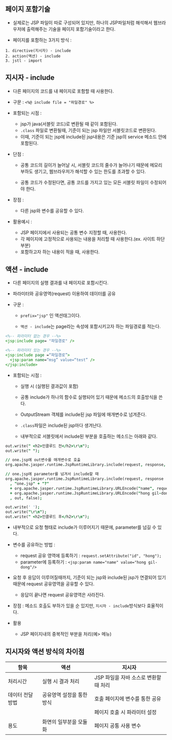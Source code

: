 ## 페이지 포함기술

- 실제로는 JSP 파일이 따로 구성되어 있지만, 하나의 JSP파일처럼 해석해서 웹브라우저에 출력해주는 기술을 페이지 포함기술이라고 한다. 

- 페이지를 포함하는 3가지 방식 : 

```
1. directive(지시자) - include
2. action(액션) - include
3. jstl - import
```

## 지시자 - include

- 다른 페이지의 코드를 내 페이지로 포함할 때 사용한다.

- 구문 : `<%@ include file = "파일경로" %>`

- 포함되는 시점 : 
  - jsp가 java(서블릿 코드)로 변환될 때 같이 포함된다.
  - `.class` 파일로 변환될때, 기준이 되는 jsp 파일만 서블릿코드로 변환된다. 
  - 이때, 기준이 되는 jsp에 include된 jsp내용은 기준 jsp의 service 메소드 안에 포함된다.

- 단점 : 
  - 공통 코드의 길이가 늘어날 시, 서블릿 코드의 줄수가 늘어나기 때문에 메모리 부하도 생기고, 웹브라우저가 해석할 수 있는 한도를 초과할 수 있다. 

  - 공통 코드가 수정된다면, 공통 코드를 가지고 있는 모든 서블릿 파일이 수정되어야 한다.


- 장점 : 
  - 다른 jsp와 변수를 공유할 수 있다.

- 활용예시 : 
  - JSP 페이지에서 사용되는 공통 변수 지정할 때, 사용한다.
  - 각 페이지에 고정적으로 사용되는 내용을 처리할 때 사용한다.(ex. 사이트 하단 부분)
  - 포함하고자 하는 내용이 적을 때, 사용한다.



## 액션 - include
- 다른 페이지의 실행 결과를 내 페이지로 포함시킨다.

- 파라미터와 공유영역(request) 이용하여 데이터를 공유

- 구문 : 
  - `prefix="jsp"` 인 액션태그이다. 
  
  - `액션 - include`는 page라는 속성에 포함시키고자 하는 파일경로를 적는다. 

```jsp
<%-- 파라미터 없는 경우 --%>
<jsp:include page= "파일경로" />

<%-- 파라미터 있는 경우 --%>
<jsp:include page =“파일경로”>
  <jsp:param name=“msg” value=“test” />
</jsp:include>
```


- 포함되는 시점 : 
  - 실행 시 (실행된 결과값이 포함)

  - 공통 include가 하나의 함수로 실행되어 있기 때문에 메소드의 호출방식을 쓴다. 

  - OutputStream 객체를 include된 jsp 파일에 매개변수로 넘겨준다. 

  - `.class`파일은 include된 jsp마다 생겨난다.

  - 내부적으로 서블릿에서 include된 부분을 호출하는 메소드는 아래와 같다. 

```j
out.write("	<h2>인클루드 전</h2>\r\n");
out.write("	");

// one.jsp에 out변수를 매개변수로 호출
org.apache.jasper.runtime.JspRuntimeLibrary.include(request, response, "one.jsp", out, false);

// one.jsp에 parameter를 넘겨서 include할 때
org.apache.jasper.runtime.JspRuntimeLibrary.include(request, response
  , "one.jsp" + "?" 
  + org.apache.jasper.runtime.JspRuntimeLibrary.URLEncode("name", request.getCharacterEncoding())+ "=" 
  + org.apache.jasper.runtime.JspRuntimeLibrary.URLEncode("hong gil-dong", request.getCharacterEncoding())
  , out, false);

out.write(' ');
out.write("\r\n");
out.write("	<h2>인클루드 후</h2>\r\n");
```


- 내부적으로 요청 형태로 include가 이루어지기 때문에, parameter를 넘길 수 있다. 

- 변수를 공유하는 방법 : 

  - request 공유 영역에 등록하기 : `request.setAttribute("id", "hong");`
  - parameter에 등록하기 : `<jsp:param name="name" value="hong gil-dong"/>`



- 요청 후 응답이 이루어질때까지, 기준이 되는 jsp와 include된 jsp가 연결되어 있기 때문에 request 공유영역을 공유할 수 있다. 

  - 응답이 끝나면 request 공유영역은 사라진다. 

 
 - 장점 : 메소드 호출도 부하가 있을 순 있지만, `지시자 - include`방식보다 효율적이다.

- 활용
  - JSP 페이지내의 중복적인 부분을 처리(예> 메뉴)


## 지시자와 액션 방식의 차이점

|항목 |액션 |지시자|
|------|--------|-----------|
|처리시간 |실행 시 결과 처리 |JSP 파일을 자바 소스로 변환할때 처리|
|데이터 전달방법|공유영역 설정을 통한 방식|호출 페이지에 변수를 통한 공유
|||페이지 호출 시 파라미터 설정 |
|용도 |화면의 일부분을 모듈화| 페이지 공통 사용 변수|
